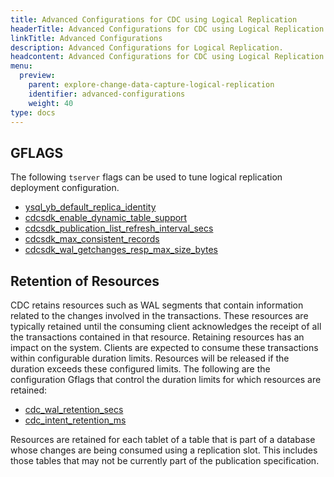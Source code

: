 ```yaml
---
title: Advanced Configurations for CDC using Logical Replication
headerTitle: Advanced Configurations for CDC using Logical Replication
linkTitle: Advanced Configurations
description: Advanced Configurations for Logical Replication.
headcontent: Advanced Configurations for CDC using Logical Replication
menu:
  preview:
    parent: explore-change-data-capture-logical-replication
    identifier: advanced-configurations
    weight: 40
type: docs
---
```


## GFLAGS

The following `tserver` flags can be used to tune logical replication deployment configuration.

- [ysql_yb_default_replica_identity](../../../../reference/configuration/yb-tserver/#ysql-yb-default-replica-identity)
- [cdcsdk_enable_dynamic_table_support](../../../../reference/configuration/yb-tserver/#cdcsdk-enable-dynamic-table-support)
- [cdcsdk_publication_list_refresh_interval_secs](../../../../reference/configuration/yb-tserver/#cdcsdk-publication-list-refresh-interval-secs)
- [cdcsdk_max_consistent_records](../../../../reference/configuration/yb-tserver/#cdcsdk-max-consistent-records)
- [cdcsdk_wal_getchanges_resp_max_size_bytes](../../../../reference/configuration/yb-tserver/#cdcsdk-wal-getchanges-resp-max-size-bytes)

## Retention of Resources

CDC retains resources such as WAL segments that contain information related to the changes involved in the transactions. These resources are typically retained until the consuming client acknowledges the receipt of all the transactions contained in that resource. Retaining resources has an impact on the system. Clients are expected to consume these transactions within configurable duration limits. Resources will be released if the duration exceeds these configured limits. The following are the configuration Gflags that control the duration limits for which resources are retained:

* [cdc_wal_retention_secs](../../../../reference/configuration/yb-tserver/#cdc-wal-retention-secs)
* [cdc_intent_retention_ms](../../../../reference/configuration/yb-tserver/#cdc-intent-retention-ms)

Resources are retained for each tablet of a table that is part of a database whose changes are being consumed using a replication slot. This includes those tables that may not be currently part of the publication specification.
